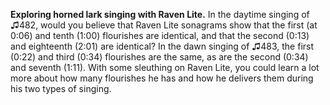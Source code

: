 **Exploring horned lark singing with Raven Lite.** In the daytime
singing of ♫482, would you believe that Raven Lite sonagrams show that
the first (at 0:06) and tenth (1:00) flourishes are identical, and that
the second (0:13) and eighteenth (2:01) are identical? In the dawn
singing of ♫483, the first (0:22) and third (0:34) flourishes are the
same, as are the second (0:34) and seventh (1:11). With some sleuthing
on Raven Lite, you could learn a lot more about how many flourishes he
has and how he delivers them during his two types of singing.
